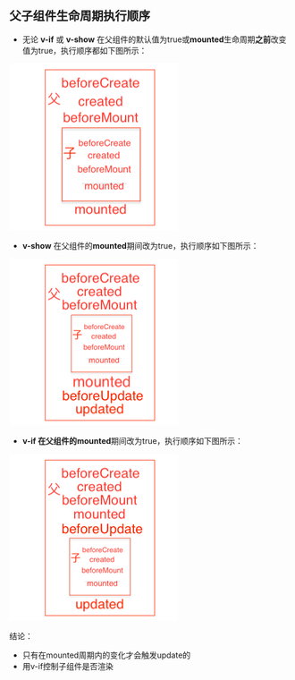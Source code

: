 ## 父子组件生命周期执行顺序

* 无论 **v-if** 或 **v-show** 在父组件的默认值为true或**mounted**生命周期**之前**改变值为true，执行顺序都如下图所示：

![](/assets/beforeMount.png)

* **v-show** 在父组件的**mounted**期间改为true，执行顺序如下图所示：

![](/assets/v-show-mounted.png)

* **v-if **在父组件的**mounted**期间改为true，执行顺序如下图所示：

![](/assets/v-if-mounted.png)

结论：

* 只有在mounted周期内的变化才会触发update的
* 用v-if控制子组件是否渲染



